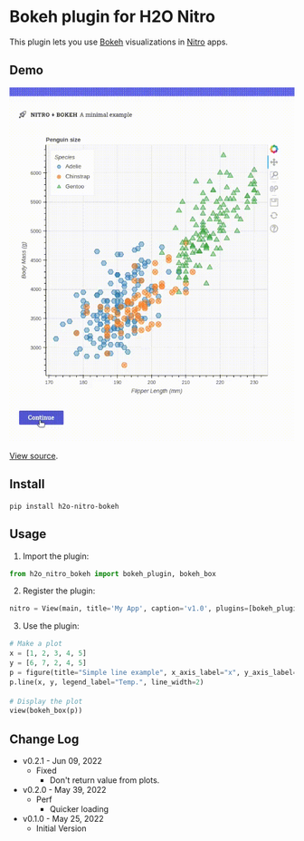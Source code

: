 # Bokeh plugin for H2O Nitro

This plugin lets you use [Bokeh](https://docs.bokeh.org/en/latest/) visualizations in [Nitro](https://github.com/h2oai/nitro)
apps.

## Demo

![Demo](demo.gif)

[View source](examples/bokeh_basic.py).

## Install

```
pip install h2o-nitro-bokeh
```

## Usage

1. Import the plugin:

```py 
from h2o_nitro_bokeh import bokeh_plugin, bokeh_box
```

2. Register the plugin:

```py 
nitro = View(main, title='My App', caption='v1.0', plugins=[bokeh_plugin()])
```

3. Use the plugin:

```py 
# Make a plot
x = [1, 2, 3, 4, 5]
y = [6, 7, 2, 4, 5]
p = figure(title="Simple line example", x_axis_label="x", y_axis_label="y")
p.line(x, y, legend_label="Temp.", line_width=2)

# Display the plot
view(bokeh_box(p))
```

## Change Log

- v0.2.1 - Jun 09, 2022
    - Fixed
        - Don't return value from plots.
- v0.2.0 - May 39, 2022
    - Perf
        - Quicker loading
- v0.1.0 - May 25, 2022
    - Initial Version

